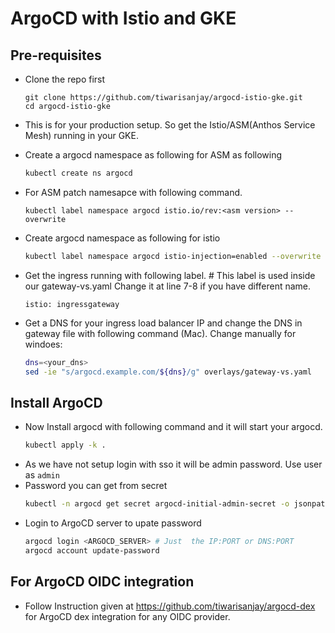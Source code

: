 # ArgoCD with Istio and GKE 

## Pre-requisites
- Clone the repo first
    ```
    git clone https://github.com/tiwarisanjay/argocd-istio-gke.git
    cd argocd-istio-gke
    ```

- This is for your production setup. So get the Istio/ASM(Anthos Service Mesh) running in your GKE. 
- Create a argocd namespace as following for ASM as following 
    ```bash
    kubectl create ns argocd
    ```
- For ASM patch namesapce with following command. 
    ```
    kubectl label namespace argocd istio.io/rev:<asm version> --overwrite
    ```
- Create argocd namespace as following for istio
    ```bash
    kubectl label namespace argocd istio-injection=enabled --overwrite
    ```
- Get the ingress running with following label. # This label is used inside our gateway-vs.yaml Change it at line 7-8 if you have different name.
    ```
    istio: ingressgateway
    ```
- Get a DNS for your ingress load balancer IP and change the DNS in gateway file with following command (Mac). Change manually for windoes:
    ```bash
    dns=<your_dns>
    sed -ie "s/argocd.example.com/${dns}/g" overlays/gateway-vs.yaml
    ```

## Install ArgoCD

- Now Install argocd with following command and it will start your argocd. 
    ```bash
    kubectl apply -k . 
    ```
- As we have not setup login with sso it will be admin password. Use user as `admin`
- Password you can get from secret 
    ```bash
    kubectl -n argocd get secret argocd-initial-admin-secret -o jsonpath="{.data.password}" | base64 -d; echo 
    ```
- Login to ArgoCD server to upate password
    ```bash
    argocd login <ARGOCD_SERVER> # Just  the IP:PORT or DNS:PORT
    argocd account update-password
    ```

## For ArgoCD OIDC integration 
- Follow Instruction given at https://github.com/tiwarisanjay/argocd-dex for ArgoCD dex integration for any OIDC provider. 